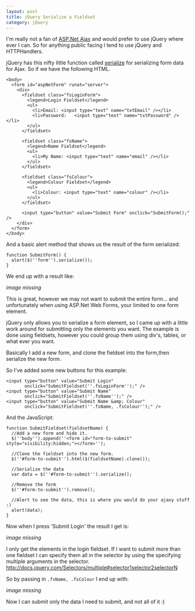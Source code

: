 ```yaml
---
layout: post
title: jQuery Serialize a Fieldset
category: jQuery
---
```


I'm really not a fan of [ASP.Net Ajax](http://ajax.asp.net/) and would prefer to use jQuery where ever I can. So for anything public facing I tend to use jQuery and HTTPHandlers.

jQuery has this nifty little function called [serialize](http://docs.jquery.com/Ajax/serialize) for serializing form data for Ajax. So if we have the following HTML.

    <body>
      <form id="aspNetForm" runat="server">
        <div>
          <fieldset class="fsLoginForm">
            <legend>Login Fieldset</legend>
            <ul>
              <li>Email: <input type="text" name="txtEmail" /></li>            
              <li>Password:   <input type="text" name="txtPassword" /></li>        
            </ul>                
          </fieldset>

          <fieldset class="fsName">        
            <legend>Name Fieldset</legend>        
            <ul>            
              <li>My Name: <input type="text" name="email" /></li>        
            </ul>    
          </fieldset>

          <fieldset class="fsColour">        
            <legend>Colour Fieldset</legend>        
            <ul>            
              <li>Colour: <input type="text" name="colour" /></li>        
            </ul>    
          </fieldset>

          <input type="button" value="Submit Form" onclick="SubmitForm();" />
        </div>    
      </form>
    </body>
    
And a basic alert method that shows us the result of the form serialized:

    function SubmitForm() {    
      alert($(''form'').serialize());
    }

We end up with a result like:

*image missing*

This is great, however we may not want to submit the entire form... and unfortunately when using ASP.Net Web Forms, your limited to one form element.

jQuery only allows you to serialize a form element, so I came up with a little work around for submitting only the elements you want. The example is done using fieldsets, however you could group them using div's, tables, or what ever you want.

Basically I add a new form, and clone the fieldset into the form,then serialize the new form.

So I've added some new buttons for this example:

    <input type="button" value="Submit Login"
           onclick="SubmitFieldset(''.fsLoginForm'');" />
    <input type="button" value="Submit Name"
           onclick="SubmitFieldset(''.fsName'');" />
    <input type="button" value="Submit Name &amp; Colour"   
           onclick="SubmitFieldset(''.fsName, .fsColour'');" />
           
And the JavaScript:

    function SubmitFieldset(fieldsetName) {    
      //Add a new form and hide it.    
      $(''body'').append(''<form id="form-to-submit" style="visibility:hidden;"></form>'');

      //Clone the fieldset into the new form.    
      $(''#form-to-submit'').html($(fieldsetName).clone());

      //Serialize the data    
      var data = $(''#form-to-submit'').serialize();

      //Remove the form    
      $(''#form-to-submit'').remove();

      //Alert to see the data, this is where you would do your ajaxy stuff :)
      alert(data);
    }
    
Now when I press 'Submit Login' the result I get is:

*image missing* 

I only get the elements in the login fieldset. If I want to submit more than one fieldset I can specify them all in the selector by using the specifying multiple arguments in the selector. <http://docs.jquery.com/Selectors/multiple#selector1selector2selectorN>

So by passing in `.fsName, .fsColour` I end up with:

*image missing* 

Now I can submit only the data I need to submit, and not all of it :)